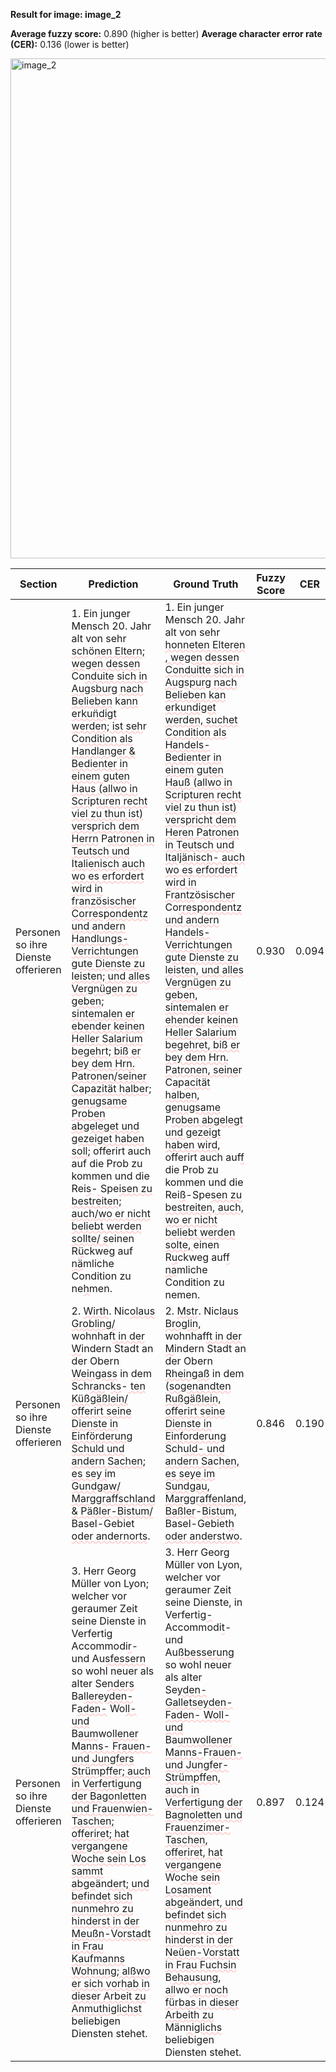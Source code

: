 **Result for image: image_2**

**Average fuzzy score:** 0.890 (higher is better)
**Average character error rate (CER):** 0.136 (lower is better)

<img src="https://github.com/RISE-UNIBAS/humanities_data_benchmark/blob/main/benchmarks/fraktur/images/image_2.jpg?raw=true" alt="image_2" width="800px">

<style>
.diff { text-decoration: underline; text-decoration-color: #ffcccc; text-decoration-style: wavy; }
</style>

| Section | Prediction | Ground Truth | Fuzzy Score | CER |
|---------|------------|--------------|-------------|-----|
| Personen so ihre Dienste offerieren | 1. Ein junger Mensch 20. Jahr alt von sehr <span class="diff">sch</span>ö<span class="diff">nen Eltern; wegen dessen</span> Co<span class="diff">nduite sich in Augsburg nach Belieben</span> k<span class="diff">ann erkun̈digt werden; ist seh</span>r C<span class="diff">ondition als Handlanger & Bedienter in einem guten Haus (allwo in Scri</span>p<span class="diff">turen recht viel zu thun ist) versprich dem Herrn</span> P<span class="diff">atronen in Teutsch und Italienisch auch wo es erfordert wird in französischer Correspondentz und andern Handlungs-Verrichtungen gute Dienste zu leisten; und alles Vergnügen zu geben; sintemalen er ebender keinen Heller Salarium begehrt; biß er bey dem Hrn. Patronen/seiner Capazität halber; genugsame Proben abgeleget und gezeiget haben soll;</span> offerirt auch auf die Prob zu kommen und die Rei<span class="diff">s</span>-<span class="diff"> </span>Spe<span class="diff">isen zu bestreiten; auch/wo er nicht beliebt werden sollte/ s</span>einen R<span class="diff">ü</span>ckweg auf<span class="diff"> nä</span>mliche Condition zu ne<span class="diff">h</span>men. | 1. Ein junger Mensch 20. Jahr alt von sehr <span class="diff">honneten Elteren , wegen dessen Conduitte sich in Augspurg nach Belieben kan erkundiget werden, suchet Condition als Handels-Bedienter in einem guten Hauß (allwo in Scripturen recht viel zu thun ist) verspricht dem Heren Patronen in Teutsch und Italjänisch- auch wo es erfordert wird in Frantz</span>ö<span class="diff">sischer</span> Co<span class="diff">rrespondentz und andern Handels- Verrichtungen gute Dienste zu leisten, und alles Vergnügen zu geben, sintemalen er ehender</span> k<span class="diff">einen Heller Salarium begehret, biß er bey dem Hrn. Patronen, seine</span>r C<span class="diff">a</span>p<span class="diff">acität halben, genugsame</span> P<span class="diff">roben abgelegt und gezeigt haben wird,</span> offerirt auch auf<span class="diff">f</span> die Prob zu kommen und die Rei<span class="diff">ß</span>-Spe<span class="diff">sen zu bestreiten, auch, wo er nicht beliebt werden solte, </span>einen R<span class="diff">u</span>ckweg auf<span class="diff">f na</span>mliche Condition zu nemen. | 0.930 | 0.094 |
| Personen so ihre Dienste offerieren | 2. <span class="diff">Wirth</span>. Nic<span class="diff">olaus Grobling/</span> wohnhaf<span class="diff">t in der W</span>indern Stadt an der Obern <span class="diff">Weingass</span> in dem Sch<span class="diff">ran</span>c<span class="diff">ks</span>-<span class="diff"> ten Küßgäßlein/ offerirt seine Dienste in Einförderung Schuld und andern Sachen; es sey i</span>m<span class="diff"> Gundgaw/ Marggraffschland & Päßler-Bistum/</span> Basel-Gebiet<span class="diff"> oder andernorts</span>. | 2. <span class="diff">Mstr</span>. Nic<span class="diff">laus Broglin,</span> wohnhaf<span class="diff">ft in der M</span>indern Stadt an der Obern <span class="diff">Rheingaß</span> in dem <span class="diff">(sogenandten Rußgäßlein, offerirt seine Dienste in Einforderung </span>Sch<span class="diff">uld- und andern Sa</span>c<span class="diff">hen, es seye im Sundgau, Marggraffenland, Baßler</span>-<span class="diff">Bistu</span>m<span class="diff">,</span> Basel-Gebiet<span class="diff">h oder anderstwo</span>. | 0.846 | 0.190 |
| Personen so ihre Dienste offerieren | 3. Herr Georg Müller von Lyon<span class="diff">;</span> welcher vor geraumer Zeit seine Dienste in Verfertig<span class="diff"> </span>Accommodi<span class="diff">r</span>- und Au<span class="diff">sfessern</span> so wohl neuer als alter Se<span class="diff">nders</span> Ba<span class="diff">llereyden- </span>F<span class="diff">aden-</span> Wo<span class="diff">ll- und</span> B<span class="diff">aum</span>wo<span class="diff">llener</span> M<span class="diff">anns- Frauen- und Jungfers Strümpffer; auch in Verfertigung der Bagonletten und Frauenwien- Taschen; offeriret; hat vergangene Woche sein Los sammt abge</span>än<span class="diff">dert; und befindet sich nunmehro zu hinderst in der Meußn-Vorstadt in Frau Kaufmanns Wohnung; alßwo er sich vorhab in dieser Arbeit zu Anmuthiglichst</span> beliebigen Diensten stehet. | 3. Herr Georg Müller von Lyon<span class="diff">,</span> welcher vor geraumer Zeit seine Dienste<span class="diff">,</span> in Verfertig<span class="diff">-</span>Accommodi<span class="diff">t</span>- und Au<span class="diff">ßbesserung</span> so wohl neuer als alter Se<span class="diff">yden- Galletseyden-Faden- Woll- und</span> Ba<span class="diff">umwollener Manns-</span>F<span class="diff">rauen- und Jungfer-Strümpffen, auch in Verfertigung der Bagnoletten und Frauenzimer-Taschen, offeriret, hat vergangene</span> Wo<span class="diff">che sein Losament abgeändert, und befindet sich nunmehro zu hinderst in der Neüen-Vorstatt in Frau Fuchsin</span> B<span class="diff">ehausung, all</span>wo<span class="diff"> er noch fürbas in dieser Arbeith zu</span> Män<span class="diff">niglichs</span> beliebigen Diensten stehet. | 0.897 | 0.124 |
